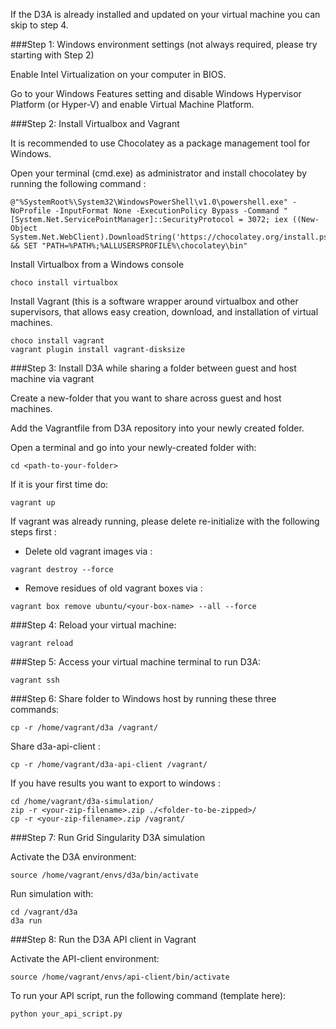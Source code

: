 If the D3A is already installed and updated on your virtual machine you can skip to step 4.

###Step 1: Windows environment settings (not always required, please try starting with Step 2)

Enable Intel Virtualization on your computer in BIOS.

Go to your Windows Features setting and disable Windows Hypervisor Platform (or Hyper-V) and enable Virtual Machine Platform.

###Step 2: Install Virtualbox and Vagrant

It is recommended to use Chocolatey as a package management tool for Windows.

Open your terminal (cmd.exe) as administrator and install chocolatey by running the following command :

```
@"%SystemRoot%\System32\WindowsPowerShell\v1.0\powershell.exe" -NoProfile -InputFormat None -ExecutionPolicy Bypass -Command "[System.Net.ServicePointManager]::SecurityProtocol = 3072; iex ((New-Object System.Net.WebClient).DownloadString('https://chocolatey.org/install.ps1'))" && SET "PATH=%PATH%;%ALLUSERSPROFILE%\chocolatey\bin"
```

Install Virtualbox from a Windows console

```
choco install virtualbox
```

Install Vagrant (this is a software wrapper around virtualbox and other supervisors, that allows easy creation, download, and installation of virtual machines.

```
choco install vagrant
vagrant plugin install vagrant-disksize
```

###Step 3: Install D3A while sharing a folder between guest and host machine via vagrant

Create a new-folder that you want to share across guest and host machines.

Add the Vagrantfile from D3A repository into your newly created folder.

Open a terminal and go into your newly-created folder with: 

```
cd <path-to-your-folder>
```

If it is your first time do:

```
vagrant up  
```

If vagrant was already running, please delete re-initialize with the following steps first :

* Delete old vagrant images via : 

```
vagrant destroy --force
```

* Remove residues of old vagrant boxes via :

```
vagrant box remove ubuntu/<your-box-name> --all --force
```

###Step 4: Reload your virtual machine:

```
vagrant reload 
```

###Step 5: Access your virtual machine terminal to run D3A:

```
vagrant ssh
```

###Step 6: Share folder to Windows host by running these three commands:

```
cp -r /home/vagrant/d3a /vagrant/
```

Share d3a-api-client :

```
cp -r /home/vagrant/d3a-api-client /vagrant/
```

If you have results you want to export to windows :

```
cd /home/vagrant/d3a-simulation/
zip -r <your-zip-filename>.zip ./<folder-to-be-zipped>/
cp -r <your-zip-filename>.zip /vagrant/
```

###Step 7: Run Grid Singularity D3A simulation

Activate the D3A environment:

```
source /home/vagrant/envs/d3a/bin/activate
```

Run simulation with:

```
cd /vagrant/d3a
d3a run
```

###Step 8: Run the D3A API client in Vagrant

Activate the API-client environment:

```
source /home/vagrant/envs/api-client/bin/activate
```

To run your API script, run the following command (template here):

```
python your_api_script.py
```